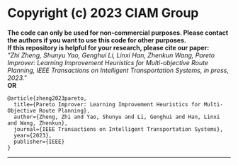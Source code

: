 # Copyright (c) 2023 CIAM Group
**The code can only be used for non-commercial purposes. Please contact the authors if you want to use this code for other purposes.**  
**If this repository is helpful for your research, please cite our paper:<br />**
*"Zhi Zheng, Shunyu Yao, Genghui Li, Linxi Han, Zhenkun Wang, Pareto Improver: Learning Improvement Heuristics for Multi-objective Route Planning, IEEE Transactions on Intelligent Transportation Systems, in press, 2023."<br />*
**OR**
```
@article{zheng2023pareto,
  title={Pareto Improver: Learning Improvement Heuristics for Multi-Objective Route Planning},
  author={Zheng, Zhi and Yao, Shunyu and Li, Genghui and Han, Linxi and Wang, Zhenkun},
  journal={IEEE Transactions on Intelligent Transportation Systems},
  year={2023},
  publisher={IEEE}
}
```
****
